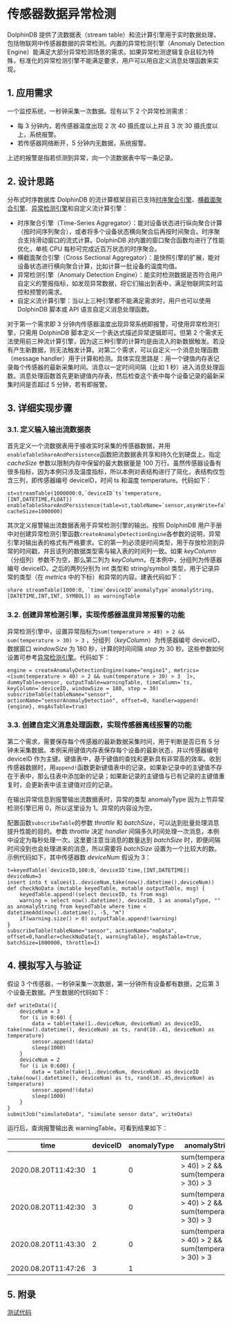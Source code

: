 # 传感器数据异常检测

DolphinDB 提供了流数据表（stream table）和流计算引擎用于实时数据处理，包括物联网中传感器数据的异常检测。内置的异常检测引擎（Anomaly Detection Engine）能满足大部分异常检测场景的需求。如果异常检测逻辑复杂且较为特殊，标准化的异常检测引擎不能满足要求，用户可以用自定义消息处理函数来实现。

## 1. 应用需求

一个监控系统，一秒钟采集一次数据。现有以下 2 个异常检测需求：

* 每 3 分钟内，若传感器温度出现 2 次 40 摄氏度以上并且 3 次 30 摄氏度以上，系统报警。
* 若传感器网络断开，5 分钟内无数据，系统报警。

上述的报警是指若侦测到异常，向一个流数据表中写一条记录。

## 2. 设计思路

分布式时序数据库 DolphinDB 的流计算框架目前已支持[时序聚合引擎](../stream/time_series_engine.md)、[横截面聚合引擎](../stream/cross_sectional_engine.md)、[异常检测引擎](Anomaly_Detection_Engine.md)和自定义流计算引擎：

* 时序聚合引擎（Time-Series Aggregator）：能对设备状态进行纵向聚合计算（按时间序列聚合），或者将多个设备状态横向聚合后再按时间聚合。时序聚合支持滑动窗口的流式计算。DolphinDB 对内置的窗口聚合函数均进行了性能优化，单核 CPU 每秒可完成近百万状态的时序聚合。
* 横截面聚合引擎（Cross Sectional Aggregator）：是快照引擎的扩展，能对设备状态进行横向聚合计算，比如计算一批设备的温度均值。
* 异常检测引擎（Anomaly Detection Engine）：能实时检测数据是否符合用户自定义的警报指标，如发现异常数据，将它们输出到表中，满足物联网实时监控和预警的需求。
* 自定义流计算引擎：当以上三种引擎都不能满足需求时，用户也可以使用 DolphinDB 脚本或 API 语言自定义消息处理函数。

对于第一个需求即 3 分钟内传感器温度出现异常系统即报警，可使用异常检测引擎，只需用 DolphinDB 脚本定义一个表达式描述异常逻辑即可。但第 2 个需求无法使用前三种流计算引擎，因为这三种引擎的计算均是由流入的新数据触发。若没有产生新数据，则无法触发计算。对第二个需求，可以自定义一个消息处理函数（message handler）用于计算和检测。具体实现思路是：用一个键值内存表记录每个传感器的最新采集时间。消息以一定时间间隔（比如 1 秒）进入消息处理函数。消息处理函数首先更新键值内存表，然后检查这个表中每个设备记录的最新采集时间是否超过 5 分钟，若有即报警。

## 3. 详细实现步骤

### 3.1. 定义输入输出流数据表

首先定义一个流数据表用于接收实时采集的传感器数据，并用`enableTableShareAndPersistence`函数把流数据表共享和持久化到硬盘上。指定 *cacheSize* 参数以限制内存中保留的最大数据量是 100 万行。虽然传感器设备有很多指标，因为本例只涉及温度指标，所以本例对表结构进行了简化，表结构仅包含三列，即传感器编号 deviceID，时间 ts 和温度 temperature。代码如下：

```
st=streamTable(1000000:0,`deviceID`ts`temperature,[INT,DATETIME,FLOAT])
enableTableShareAndPersistence(table=st,tableName=`sensor,asynWrite=false,compress=true, cacheSize=1000000)
```

其次定义报警输出流数据表用于异常检测引擎的输出。按照 DolphinDB 用户手册中对创建异常检测引擎函数`createAnomalyDetectionEngine`各参数的说明，异常引擎对输出表的格式有严格要求。它的第一列必须是时间类型，用于存放检测到异常的时间戳，并且该列的数据类型需与输入表的时间列一致。如果 *keyColumn*（分组列）参数不为空，那么第二列为 *keyColumn*。在本例中，分组列为传感器编号 deviceID。之后的两列分别为 int 类型和 string/symbol 类型，用于记录异常的类型（在 *metrics* 中的下标）和异常的内容。建表代码如下：

```
share streamTable(1000:0, `time`deviceID`anomalyType`anomalyString, [DATETIME,INT,INT, SYMBOL]) as warningTable
```

### 3.2. 创建异常检测引擎，实现传感器温度异常报警的功能

异常检测引擎中，设置异常指标为`sum(temperature > 40) > 2 && sum(temperature > 30) > 3` ，分组列（*keyColumn*）为传感器编号 deviceID，数据窗口 *windowSize* 为 180 秒，计算的时间间隔 *step* 为 30 秒。这些参数如何设置可参考[异常检测引擎](Anomaly_Detection_Engine.md)。代码如下：

```
engine = createAnomalyDetectionEngine(name="engine1", metrics=<[sum(temperature > 40) > 2 && sum(temperature > 30) > 3  ]>, dummyTable=sensor, outputTable=warningTable, timeColumn=`ts, keyColumn=`deviceID, windowSize = 180, step = 30)
subscribeTable(tableName="sensor", actionName="sensorAnomalyDetection", offset=0, handler=append!{engine}, msgAsTable=true)
```

### 3.3. 创建自定义消息处理函数，实现传感器离线报警的功能

第二个需求，需要保存每个传感器的最新数据采集时间，用于判断是否已有 5 分钟未采集数据。本例采用键值内存表保存每个设备的最新状态，并以传感器编号 deviceID 作为主键。键值表中，基于键值的查找和更新具有非常高的效率。收到传感器数据时，用`append!`函数更新键值表中的记录。如果新记录中的主键值不存在于表中，那么往表中添加新的记录；如果新记录的主键值与已有记录的主键值重复时，会更新表中该主键值对应的记录。

在输出异常信息到报警输出流数据表时，异常的类型 anomalyType 因为上节异常检测引擎已用 0，所以这里设为 1。异常的内容设为空。

配置函数`subscribeTable`的参数 *throttle* 和 *batchSize*，可以达到批量处理消息提升性能的目的。参数 *throttle* 决定 *handler* 间隔多久时间处理一次消息，本例中设定为每秒处理一次。这里要注意当消息的数量达到 *batchSize* 时，即便间隔时间没到也会处理进来的消息，所以需要将 *batchSize* 设置为一个比较大的数。示例代码如下，其中传感器数 *deviceNum* 假设为 3：

```
t=keyedTable(`deviceID,100:0,`deviceID`time,[INT,DATETIME])
deviceNum=3
insert into t values(1..deviceNum,take(now().datetime(),deviceNum))
def checkNoData (mutable keyedTable, mutable outputTable, msg) {
	keyedTable.append!(select deviceID, ts from msg)
	warning = select now().datetime(), deviceID, 1 as anomalyType, "" as anomalyString from keyedTable where time < datetimeAdd(now().datetime(), -5, "m")
	if(warning.size() > 0) outputTable.append!(warning)
}
subscribeTable(tableName="sensor", actionName="noData", offset=0,handler=checkNoData{t, warningTable}, msgAsTable=true, batchSize=1000000, throttle=1)

```

## 4. 模拟写入与验证

假设 3 个传感器，一秒钟采集一次数据，第一分钟所有设备都有数据，之后第 3 个设备无数据。产生数据的代码如下：

```
def writeData(){
	deviceNum = 3
	for (i in 0:60) {
		data = table(take(1..deviceNum, deviceNum) as deviceID, take(now().datetime(), deviceNum) as ts, rand(10..41, deviceNum) as temperature)
		sensor.append!(data)
		sleep(1000)
	}
	deviceNum = 2
	for (i in 0:600) {
		data = table(take(1..deviceNum, deviceNum) as deviceID ,take(now().datetime(), deviceNum) as ts, rand(10..45,deviceNum) as temperature)
		sensor.append!(data)
		sleep(1000)
	}
}
submitJob("simulateData", "simulate sensor data", writeData)
```

运行后，查询报警输出表 warningTable，可看到结果如下：

| time | deviceID | anomalyType | anomalyString |
| --- | --- | --- | --- |
| 2020.08.20T11:42:30 | 1 | 0 | sum(temperature > 40) > 2 && sum(temperature > 30) > 3 |
| 2020.08.20T11:42:30 | 3 | 0 | sum(temperature > 40) > 2 && sum(temperature > 30) > 3 |
| 2020.08.20T11:43:30 | 2 | 0 | sum(temperature > 40) > 2 && sum(temperature > 30) > 3 |
| 2020.08.20T11:47:26 | 3 | 1 |  |

## 5. 附录

[测试代码](script/alarm.txt)

